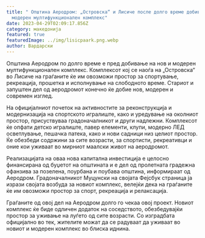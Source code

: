```yaml
---
title: " Општина Аеродром: „Островска“ и Лисиче после долго време добиваат нов и
  модерен мултифункционален комплекс"
date: 2023-04-29T02:09:17.856Z
category: македонија
featured: true
featuredImage: ../img/lisicpaark.png.webp
author: Вардарски
---
```


Општина Аеродром по долго време е пред добивање на нов и модерен мултифункционален комплекс. Комплексот кој се наоѓа на „Островска“ во Лисиче на граѓаните ќе им овозможи простор за спортување, рекреација, прошетка и исполнување на слободното време. Стариот и запуштен дел од аеродромот конечно ќе добие нов, модерен и современ изглед.

На официјалниот почеток на активностите за реконструкција и модернизација на спортското игралиште, како и уредување на околниот простор, присуствуваа градоначалникот и други надлежни. Комплексот ќе опфати детско игралиште, павер елементи, клупи, модерно ЛЕД осветлување, пешачка патека, како и нови садници низ целиот простор. Ќе обезбеди содржини за сите возрасти, за спортисти, рекреативци и оние кои уживаат во мирниот маалски живот на аеродромот.

Реализацијата на оваа нова капитална инвестиција е целосно финансирана од буџетот на општината и е дел од пролетната градежна офанзива за позелена, поурбана и поубава општина, информираат од Аеродром. Градоначалникот Муцунски на својата Фејсбук страница ја изрази својата возбуда за новиот комплекс, велејќи дека на граѓаните ќе им овозможи простор за спорт, рекреација и релаксација.

Граѓаните од овој дел на Аеродром долго го чекаа овој проект. Новиот комплекс ќе биде одличен додаток на соседството, обезбедувајќи простор за уживање на луѓето од сите возрасти. Со изградбата официјално во тек, жителите можат да се радуваат да уживаат во новиот и модерен комплекс во блиска иднина.
